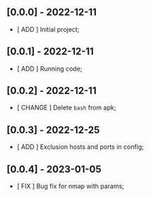 ## [0.0.0] - 2022-12-11
- [ ADD ] Initial project;

## [0.0.1] - 2022-12-11
- [ ADD ] Running code;

## [0.0.2] - 2022-12-11
- [ CHANGE ] Delete `bash` from apk;

## [0.0.3] - 2022-12-25
- [ ADD ] Exclusion hosts and ports in config;

## [0.0.4] - 2023-01-05
- [ FIX ] Bug fix for nmap with params;